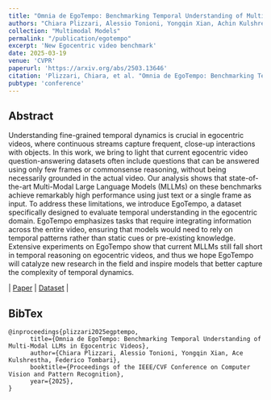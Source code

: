 ```yaml
---
title: "Omnia de EgoTempo: Benchmarking Temporal Understanding of Multi-Modal LLMs in Egocentric Videos"
authors: "Chiara Plizzari, Alessio Tonioni, Yongqin Xian, Achin Kulshrestha, Federico Tombari"
collection: "Multimodal Models"
permalink: "/publication/egotempo"
excerpt: 'New Egocentric video benchmark'
date: 2025-03-19
venue: 'CVPR'
paperurl: 'https://arxiv.org/abs/2503.13646'
citation: 'Plizzari, Chiara, et al. "Omnia de EgoTempo: Benchmarking Temporal Understanding of Multi-Modal LLMs in Egocentric Videos." CVPR (2025).'
pubtype: 'conference'
---
```


## Abstract

Understanding fine-grained temporal dynamics is crucial in egocentric videos, where continuous streams capture frequent, close-up interactions with objects. In this work, we bring to light that current egocentric video question-answering datasets often include questions that can be answered using only few frames or commonsense reasoning, without being necessarily grounded in the actual video. Our analysis shows that state-of-the-art Multi-Modal Large Language Models (MLLMs) on these benchmarks achieve remarkably high performance using just text or a single frame as input. To address these limitations, we introduce EgoTempo, a dataset specifically designed to evaluate temporal understanding in the egocentric domain. EgoTempo emphasizes tasks that require integrating information across the entire video, ensuring that models would need to rely on temporal patterns rather than static cues or pre-existing knowledge. Extensive experiments on EgoTempo show that current MLLMs still fall short in temporal reasoning on egocentric videos, and thus we hope EgoTempo will catalyze new research in the field and inspire models that better capture the complexity of temporal dynamics.

| [Paper](https://arxiv.org/pdf/2503.13646) | [Dataset](https://github.com/google-research-datasets/egotempo) |  

## BibTex 

```
@inproceedings{plizzari2025egptempo,
      title={Omnia de EgoTempo: Benchmarking Temporal Understanding of Multi-Modal LLMs in Egocentric Videos}, 
      author={Chiara Plizzari, Alessio Tonioni, Yongqin Xian, Ace Kulshrestha, Federico Tombari},
      booktitle={Proceedings of the IEEE/CVF Conference on Computer Vision and Pattern Recognition},
      year={2025},
}
```
